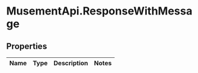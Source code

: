 # MusementApi.ResponseWithMessage

## Properties
Name | Type | Description | Notes
------------ | ------------- | ------------- | -------------


